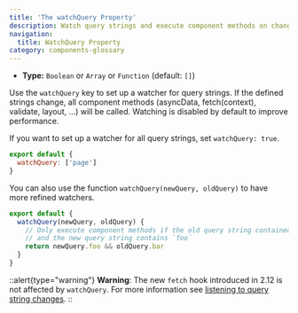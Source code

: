 ```yaml
---
title: 'The watchQuery Property'
description: Watch query strings and execute component methods on change (asyncData, fetch, validate, layout, ...)
navigation:
  title: WatchQuery Property
category: components-glossary
---
```


- **Type:** `Boolean` or `Array` or `Function` (default: `[]`)

Use the `watchQuery` key to set up a watcher for query strings. If the defined strings change, all component methods (asyncData, fetch(context), validate, layout, ...) will be called. Watching is disabled by default to improve performance.

If you want to set up a watcher for all query strings, set `watchQuery: true`.

```js
export default {
  watchQuery: ['page']
}
```

You can also use the function `watchQuery(newQuery, oldQuery)` to have more refined watchers.

```js
export default {
  watchQuery(newQuery, oldQuery) {
    // Only execute component methods if the old query string contained `bar`
    // and the new query string contains `foo`
    return newQuery.foo && oldQuery.bar
  }
}
```

::alert{type="warning"}
**Warning**: The new `fetch` hook introduced in 2.12 is not affected by `watchQuery`. For more information see [listening to query string changes](/docs/features/data-fetching#the-fetch-hook).
::
